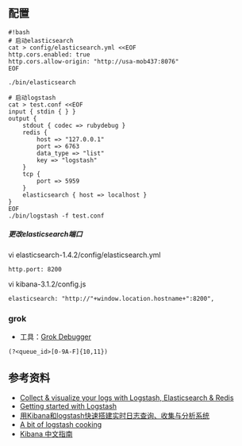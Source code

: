 ## 配置
```
#!bash
# 启动elasticsearch
cat > config/elasticsearch.yml <<EOF
http.cors.enabled: true
http.cors.allow-origin: "http://usa-mob437:8076"
EOF

./bin/elasticsearch

# 启动logstash
cat > test.conf <<EOF
input { stdin { } }
output {
    stdout { codec => rubydebug }
    redis {
        host => "127.0.0.1"
        port => 6763
        data_type => "list"
        key => "logstash"
    }
    tcp {
        port => 5959
    }
    elasticsearch { host => localhost }
}
EOF
./bin/logstash -f test.conf
```

##### 更改elasticsearch端口
vi elasticsearch-1.4.2/config/elasticsearch.yml  
```
http.port: 8200
```

vi kibana-3.1.2/config.js
```
elasticsearch: "http://"+window.location.hostname+":8200",
```

### grok
* 工具：[Grok Debugger](http://grokdebug.herokuapp.com)

```
(?<queue_id>[0-9A-F]{10,11})
```

## 参考资料
* [Collect & visualize your logs with Logstash, Elasticsearch & Redis](http://michael.bouvy.net/blog/en/2013/11/19/collect-visualize-your-logs-logstash-elasticsearch-redis-kibana/)
* [Getting started with Logstash](http://logstash.net/docs/1.4.2/tutorials/getting-started-with-logstash)
* [用Kibana和logstash快速搭建实时日志查询、收集与分析系统](http://storysky.blog.51cto.com/628458/1158707)
* [A bit of logstash cooking](https://home.regit.org/2014/01/a-bit-of-logstash-cooking/)
* [Kibana 中文指南](http://kibana.logstash.es)